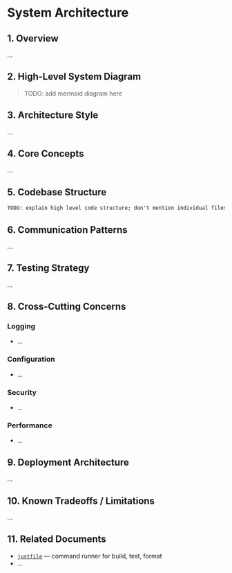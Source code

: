 # System Architecture

## 1. Overview

...

## 2. High-Level System Diagram

> TODO: add mermaid diagram here

## 3. Architecture Style

...

## 4. Core Concepts

...

## 5. Codebase Structure

```txt
TODO: explain high level code structure; don't mention individual files
```

## 6. Communication Patterns

...

## 7. Testing Strategy

...

## 8. Cross-Cutting Concerns

### Logging

- ...

### Configuration

- ...

### Security

- ...

### Performance

- ...

## 9. Deployment Architecture

...

## 10. Known Tradeoffs / Limitations

...

## 11. Related Documents

- [`justfile`](./justfile) — command runner for build, test, format
- ...
